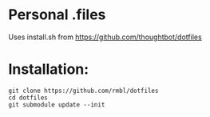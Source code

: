 Personal .files
===============

Uses install.sh from https://github.com/thoughtbot/dotfiles

Installation:
=============

    git clone https://github.com/rmbl/dotfiles
    cd dotfiles
    git submodule update --init
